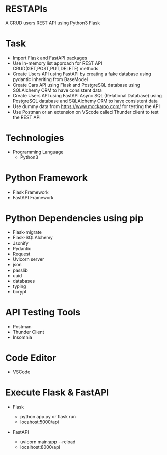# RESTAPIs
A CRUD users REST API using Python3 Flask 

# Task
- Import Flask and FastAPI packages 
- Use In-memory list approach for REST API CRUD(GET,POST,PUT,DELETE) methods
- Create Users API using FastAPI by creating a fake database using pydantic inheriting from BaseModel 
- Create Cars API using Flask and PostgreSQL database using SQLAlchemy ORM to have consistent data
- Create Users API using FastAPI Async SQL (Relational Database) using PostgreSQL database and SQLAlchemy ORM to have consistent data
- Use dummy data from https://www.mockaroo.com/ for testing the API
- Use Postman or an extension on VScode called Thunder client to test the REST API

# Technologies
- Programming Language
  - Python3

# Python Framework
- Flask Framework
- FastAPI Framework

# Python Dependencies using pip
- Flask-migrate
- Flask-SQLAlchemy
- Jsonify
- Pydantic  
- Request
- Uvicorn server
- json
- passlib
- uuid
- databases
- typing
- bcrypt

# API Testing Tools
- Postman
- Thunder Client
- Insomnia

# Code Editor
- VSCode

# Execute Flask & FastAPI
- Flask
  - python app.py or flask run
  - locahost:5000/api

- FastAPI
  - uvicorn main:app --reload
  - localhost:8000/api
